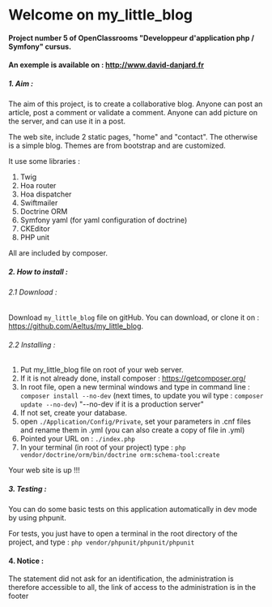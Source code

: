 # Welcome on my_little_blog
#### Project number 5 of OpenClassrooms "Developpeur d'application php / Symfony" cursus. 
#### An exemple is available on : http://www.david-danjard.fr

##### 1. Aim :

The aim of this project, is to create a collaborative blog. Anyone can post an article, post a comment or validate a comment.
Anyone can add picture on the server, and can use it in a post.

The web site, include 2 static pages, "home" and "contact". The otherwise is a simple blog. Themes are from bootstrap
and are customized.

It use some libraries :
 1. Twig
 2. Hoa router
 3. Hoa dispatcher
 4. Swiftmailer
 5. Doctrine ORM
 5. Symfony yaml (for yaml configuration of doctrine)
 6. CKEditor
 7. PHP unit
    
All are included by composer.

##### 2. How to install :

###### 2.1 Download :

Download `my_little_blog` file on gitHub. You can download, or clone it on : https://github.com/Aeltus/my_little_blog.

###### 2.2 Installing :

   1. Put my_little_blog file on root of your web server.
   2. If it is not already done, install composer : https://getcomposer.org/
   3. In root file, open a new terminal windows and type in command line : ```composer install --no-dev``` (next times, to update you wil type : ```composer update --no-dev```) "--no-dev if it is a production server"
   4. If not set, create your database.
   5. open ```./Application/Config/Private```, set your parameters in .cnf files and rename them in .yml (you can also create a copy of file in .yml)
   6. Pointed your URL on : ```./index.php```
   7. In your terminal (in root of your project) type : ```php vendor/doctrine/orm/bin/doctrine orm:schema-tool:create```

Your web site is up !!!

##### 3. Testing :

You can do some basic tests on this application automatically in dev mode by using phpunit.

For tests, you just have to open a terminal in the root directory of the project, and type : ```php vendor/phpunit/phpunit/phpunit```

#### 4. Notice :

The statement did not ask for an identification, the administration is therefore accessible to all, the link of access to the administration is in the footer
